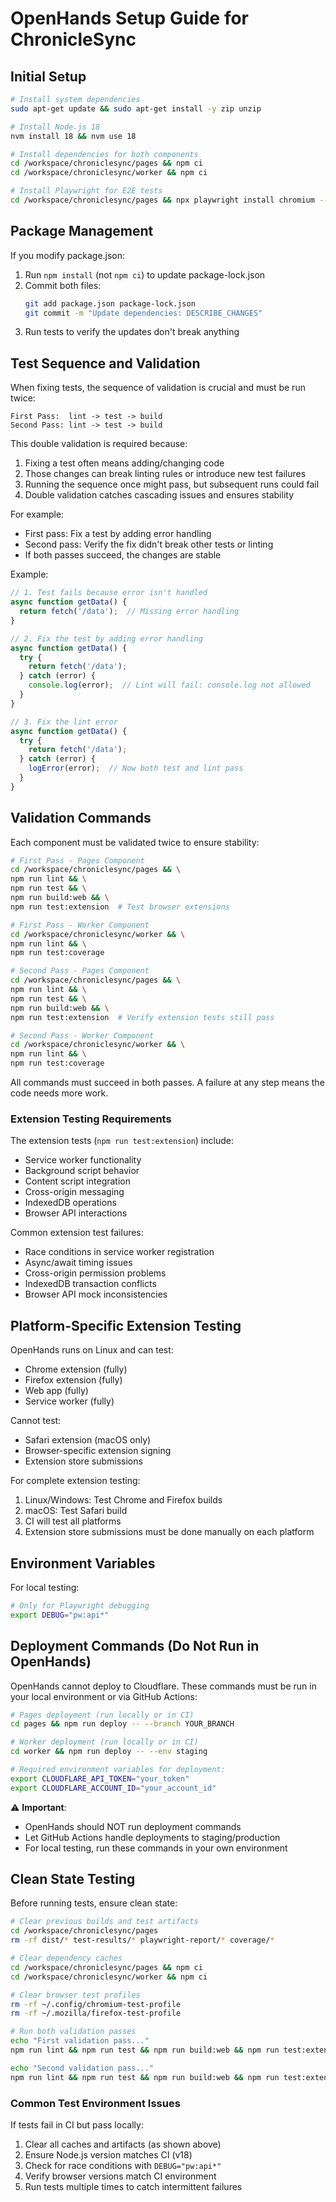 # OpenHands Setup Guide for ChronicleSync

## Initial Setup

```bash
# Install system dependencies
sudo apt-get update && sudo apt-get install -y zip unzip

# Install Node.js 18
nvm install 18 && nvm use 18

# Install dependencies for both components
cd /workspace/chroniclesync/pages && npm ci
cd /workspace/chroniclesync/worker && npm ci

# Install Playwright for E2E tests
cd /workspace/chroniclesync/pages && npx playwright install chromium --with-deps
```

## Package Management

If you modify package.json:
1. Run `npm install` (not `npm ci`) to update package-lock.json
2. Commit both files:
   ```bash
   git add package.json package-lock.json
   git commit -m "Update dependencies: DESCRIBE_CHANGES"
   ```
3. Run tests to verify the updates don't break anything

## Test Sequence and Validation

When fixing tests, the sequence of validation is crucial and must be run twice:

```
First Pass:  lint -> test -> build
Second Pass: lint -> test -> build
```

This double validation is required because:
1. Fixing a test often means adding/changing code
2. Those changes can break linting rules or introduce new test failures
3. Running the sequence once might pass, but subsequent runs could fail
4. Double validation catches cascading issues and ensures stability

For example:
- First pass: Fix a test by adding error handling
- Second pass: Verify the fix didn't break other tests or linting
- If both passes succeed, the changes are stable

Example:
```typescript
// 1. Test fails because error isn't handled
async function getData() {
  return fetch('/data');  // Missing error handling
}

// 2. Fix the test by adding error handling
async function getData() {
  try {
    return fetch('/data');
  } catch (error) {
    console.log(error);  // Lint will fail: console.log not allowed
  }
}

// 3. Fix the lint error
async function getData() {
  try {
    return fetch('/data');
  } catch (error) {
    logError(error);  // Now both test and lint pass
  }
}
```

## Validation Commands

Each component must be validated twice to ensure stability:

```bash
# First Pass - Pages Component
cd /workspace/chroniclesync/pages && \
npm run lint && \
npm run test && \
npm run build:web && \
npm run test:extension  # Test browser extensions

# First Pass - Worker Component
cd /workspace/chroniclesync/worker && \
npm run lint && \
npm run test:coverage

# Second Pass - Pages Component
cd /workspace/chroniclesync/pages && \
npm run lint && \
npm run test && \
npm run build:web && \
npm run test:extension  # Verify extension tests still pass

# Second Pass - Worker Component
cd /workspace/chroniclesync/worker && \
npm run lint && \
npm run test:coverage
```

All commands must succeed in both passes. A failure at any step means the code needs more work.

### Extension Testing Requirements

The extension tests (`npm run test:extension`) include:
- Service worker functionality
- Background script behavior
- Content script integration
- Cross-origin messaging
- IndexedDB operations
- Browser API interactions

Common extension test failures:
- Race conditions in service worker registration
- Async/await timing issues
- Cross-origin permission problems
- IndexedDB transaction conflicts
- Browser API mock inconsistencies

## Platform-Specific Extension Testing

OpenHands runs on Linux and can test:
- Chrome extension (fully)
- Firefox extension (fully)
- Web app (fully)
- Service worker (fully)

Cannot test:
- Safari extension (macOS only)
- Browser-specific extension signing
- Extension store submissions

For complete extension testing:
1. Linux/Windows: Test Chrome and Firefox builds
2. macOS: Test Safari build
3. CI will test all platforms
4. Extension store submissions must be done manually on each platform

## Environment Variables

For local testing:
```bash
# Only for Playwright debugging
export DEBUG="pw:api*"
```

## Deployment Commands (Do Not Run in OpenHands)

OpenHands cannot deploy to Cloudflare. These commands must be run in your local environment or via GitHub Actions:

```bash
# Pages deployment (run locally or in CI)
cd pages && npm run deploy -- --branch YOUR_BRANCH

# Worker deployment (run locally or in CI)
cd worker && npm run deploy -- --env staging

# Required environment variables for deployment:
export CLOUDFLARE_API_TOKEN="your_token"
export CLOUDFLARE_ACCOUNT_ID="your_account_id"
```

⚠️ **Important**: 
- OpenHands should NOT run deployment commands
- Let GitHub Actions handle deployments to staging/production
- For local testing, run these commands in your own environment

## Clean State Testing

Before running tests, ensure clean state:
```bash
# Clear previous builds and test artifacts
cd /workspace/chroniclesync/pages
rm -rf dist/* test-results/* playwright-report/* coverage/*

# Clear dependency caches
cd /workspace/chroniclesync/pages && npm ci
cd /workspace/chroniclesync/worker && npm ci

# Clear browser test profiles
rm -rf ~/.config/chromium-test-profile
rm -rf ~/.mozilla/firefox-test-profile

# Run both validation passes
echo "First validation pass..."
npm run lint && npm run test && npm run build:web && npm run test:extension

echo "Second validation pass..."
npm run lint && npm run test && npm run build:web && npm run test:extension
```

### Common Test Environment Issues

If tests fail in CI but pass locally:
1. Clear all caches and artifacts (as shown above)
2. Ensure Node.js version matches CI (v18)
3. Check for race conditions with `DEBUG="pw:api*"`
4. Verify browser versions match CI environment
5. Run tests multiple times to catch intermittent failures